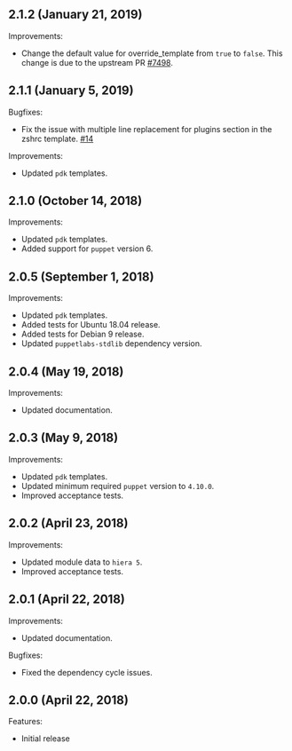 ## 2.1.2 (January 21, 2019)

Improvements:

  - Change the default value for override_template from `true` to `false`. This change is due to the upstream PR [#7498](https://github.com/robbyrussell/oh-my-zsh/pull/7498).

## 2.1.1 (January 5, 2019)

Bugfixes:

  - Fix the issue with multiple line replacement for plugins section in the zshrc template. [#14](https://github.com/rehanone/puppet-ohmyzsh/pull/14)

Improvements:

- Updated `pdk` templates.

## 2.1.0 (October 14, 2018)

Improvements:

- Updated `pdk` templates.
- Added support for `puppet` version 6.

## 2.0.5 (September 1, 2018)

Improvements:

- Updated `pdk` templates.
- Added tests for Ubuntu 18.04 release.
- Added tests for Debian 9 release.
- Updated `puppetlabs-stdlib` dependency version.

## 2.0.4 (May 19, 2018)

Improvements:

- Updated documentation.

## 2.0.3 (May 9, 2018)

Improvements:

- Updated `pdk` templates.
- Updated minimum required `puppet` version to `4.10.0`.
- Improved acceptance tests.

## 2.0.2 (April 23, 2018)

Improvements:

  - Updated module data to `hiera 5`.
  - Improved acceptance tests.

## 2.0.1 (April 22, 2018)

Improvements:

  - Updated documentation.

Bugfixes:

  - Fixed the dependency cycle issues.

## 2.0.0 (April 22, 2018)

Features:

  - Initial release
